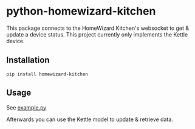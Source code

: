 # python-homewizard-kitchen
This package connects to the HomeWizard Kitchen's websocket to get & update a device status.
This project currently only implements the Kettle device.

## Installation
```
pip install homewizard-kitchen
```

## Usage
See [example.py](https://github.com/lesleyxyz/python-homewizard-kitchen/blob/main/example.py)

Afterwards you can use the Kettle model to update & retrieve data.